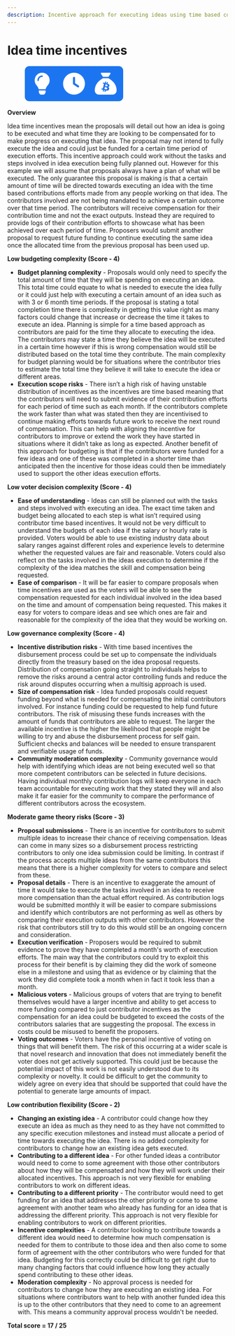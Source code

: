 ```yaml
---
description: Incentive approach for executing ideas using time based compensation
---
```


# Idea time incentives

<div align="left">

<figure><img src="../../.gitbook/assets/idea-time-incentives.png" alt="" width="225"><figcaption></figcaption></figure>

</div>



**Overview**

Idea time incentives mean the proposals will detail out how an idea is going to be executed and what time they are looking to be compensated for to make progress on executing that idea. The proposal may not intend to fully execute the idea and could just be funded for a certain time period of execution efforts. This incentive approach could work without the tasks and steps involved in idea execution being fully planned out. However for this example we will assume that proposals always have a plan of what will be executed. The only guarantee this proposal is making is that a certain amount of time will be directed towards executing an idea with the time based contributions efforts made from any people working on that idea. The contributors involved are not being mandated to achieve a certain outcome over that time period. The contributors will receive compensation for their contribution time and not the exact outputs. Instead they are required to provide logs of their contribution efforts to showcase what has been achieved over each period of time. Proposers would submit another proposal to request future funding to continue executing the same idea once the allocated time from the previous proposal has been used up.



**Low budgeting complexity (Score - 4)**

* **Budget planning complexity** - Proposals would only need to specify the total amount of time that they will be spending on executing an idea. This total time could equate to what is needed to execute the idea fully or it could just help with executing a certain amount of an idea such as with 3 or 6 month time periods. If the proposal is stating a total completion time there is complexity in getting this value right as many factors could change that increase or decrease the time it takes to execute an idea. Planning is simple for a time based approach as contributors are paid for the time they allocate to executing the idea. The contributors may state a time they believe the idea will be executed in a certain time however if this is wrong compensation would still be distributed based on the total time they contribute. The main complexity for budget planning would be for situations where the contributor tries to estimate the total time they believe it will take to execute the idea or different areas.
* **Execution scope risks** - There isn’t a high risk of having unstable distribution of incentives as the incentives are time based meaning that the contributors will need to submit evidence of their contribution efforts for each period of time such as each month. If the contributors complete the work faster than what was stated then they are incentivised to continue making efforts towards future work to receive the next round of compensation. This can help with aligning the incentive for contributors to improve or extend the work they have started in situations where it didn’t take as long as expected. Another benefit of this approach for budgeting is that if the contributors were funded for a few ideas and one of these was completed in a shorter time than anticipated then the incentive for those ideas could then be immediately used to support the other ideas execution efforts.



**Low voter decision complexity (Score - 4)**

* **Ease of understanding** - Ideas can still be planned out with the tasks and steps involved with executing an idea. The exact time taken and budget being allocated to each step is what isn’t required using contributor time based incentives. It would not be very difficult to understand the budgets of each idea if the salary or hourly rate is provided. Voters would be able to use existing industry data about salary ranges against different roles and experience levels to determine whether the requested values are fair and reasonable. Voters could also reflect on the tasks involved in the ideas execution to determine if the complexity of the idea matches the skill and compensation being requested.
* **Ease of comparison** - It will be far easier to compare proposals when time incentives are used as the voters will be able to see the compensation requested for each individual involved in the idea based on the time and amount of compensation being requested. This makes it easy for voters to compare ideas and see which ones are fair and reasonable for the complexity of the idea that they would be working on.



**Low governance complexity (Score - 4)**

* **Incentive distribution risks** - With time based incentives the disbursement process could be set up to compensate the individuals directly from the treasury based on the idea proposal requests. Distribution of compensation going straight to individuals helps to remove the risks around a central actor controlling funds and reduce the risk around disputes occurring when a multisig approach is used.
* **Size of compensation risk** - Idea funded proposals could request funding beyond what is needed for compensating the initial contributors involved. For instance funding could be requested to help fund future contributors. The risk of misusing these funds increases with the amount of funds that contributors are able to request. The larger the available incentive is the higher the likelihood that people might be willing to try and abuse the disbursement process for self gain. Sufficient checks and balances will be needed to ensure transparent and verifiable usage of funds.
* **Community moderation complexity** - Community governance would help with identifying which ideas are not being executed well so that more competent contributors can be selected in future decisions. Having individual monthly contribution logs will keep everyone in each team accountable for executing work that they stated they will and also make it far easier for the community to compare the performance of different contributors across the ecosystem.



**Moderate game theory risks (Score - 3)**

* **Proposal submissions** - There is an incentive for contributors to submit multiple ideas to increase their chance of receiving compensation. Ideas can come in many sizes so a disbursement process restricting contributors to only one idea submission could be limiting. In contrast if the process accepts multiple ideas from the same contributors this means that there is a higher complexity for voters to compare and select from these.
* **Proposal details** - There is an incentive to exaggerate the amount of time it would take to execute the tasks involved in an idea to receive more compensation than the actual effort required. As contribution logs would be submitted monthly it will be easier to compare submissions and identify which contributors are not performing as well as others by comparing their execution outputs with other contributors. However the risk that contributors still try to do this would still be an ongoing concern and consideration.
* **Execution verification** - Proposers would be required to submit evidence to prove they have completed a month's worth of execution efforts. The main way that the contributors could try to exploit this process for their benefit is by claiming they did the work of someone else in a milestone and using that as evidence or by claiming that the work they did complete took a month when in fact it took less than a month.
* **Malicious voters** - Malicious groups of voters that are trying to benefit themselves would have a larger incentive and ability to get access to more funding compared to just contributor incentives as the compensation for an idea could be budgeted to exceed the costs of the contributors salaries that are suggesting the proposal. The excess in costs could be misused to benefit the proposers.
* **Voting outcomes** - Voters have the personal incentive of voting on things that will benefit them. The risk of this occurring at a wider scale is that novel research and innovation that does not immediately benefit the voter does not get actively supported. This could just be because the potential impact of this work is not easily understood due to its complexity or novelty. It could be difficult to get the community to widely agree on every idea that should be supported that could have the potential to generate large amounts of impact.



**Low contribution flexibility (Score - 2)**

* **Changing an existing idea** - A contributor could change how they execute an idea as much as they need to as they have not committed to any specific execution milestones and instead must allocate a period of time towards executing the idea. There is no added complexity for contributors to change how an existing idea gets executed.
* **Contributing to a different idea** - For other funded ideas a contributor would need to come to some agreement with those other contributors about how they will be compensated and how they will work under their allocated incentives. This approach is not very flexible for enabling contributors to work on different ideas.
* **Contributing to a different priority** - The contributor would need to get funding for an idea that addresses the other priority or come to some agreement with another team who already has funding for an idea that is addressing the different priority. This approach is not very flexible for enabling contributors to work on different priorities.
* **Incentive complexities** - A contributor looking to contribute towards a different idea would need to determine how much compensation is needed for them to contribute to those idea and then also come to some form of agreement with the other contributors who were funded for that idea. Budgeting for this correctly could be difficult to get right due to many changing factors that could influence how long they actually spend contributing to these other ideas.
* **Moderation complexity** - No approval process is needed for contributors to change how they are executing an existing idea. For situations where contributors want to help with another funded idea this is up to the other contributors that they need to come to an agreement with. This means a community approval process wouldn't be needed.



**Total score =  17 / 25**
